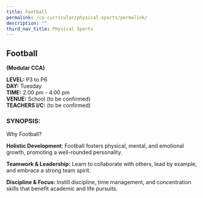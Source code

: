 ```yaml
---
title: Football
permalink: /co-curricular/physical-sports/permalink/
description: ""
third_nav_title: Physical Sports
---
```

## Football

**(Modular CCA)**

  

**LEVEL:**&nbsp;P3 to P6<br>
**DAY:**&nbsp;Tuesday<br>
**TIME:**&nbsp;2.00 pm - 4.00 pm<br>
**VENUE:**&nbsp;School (to be confirmed)<br>
**TEACHERS I/C:**&nbsp;(to be confirmed)

### SYNOPSIS:


Why Football?

**Holistic Development**: Football fosters physical, mental, and emotional growth, promoting a well-rounded personality.

**Teamwork &amp; Leadership:** Learn to collaborate with others, lead by example, and embrace a strong team spirit.

**Discipline &amp; Focus:** Instill discipline, time management, and concentration skills that benefit academic and life pursuits.